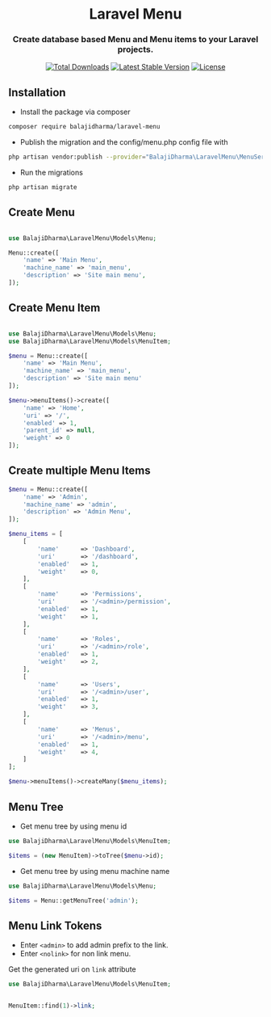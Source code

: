 <h1 align="center">Laravel Menu</h1>
<h3 align="center">Create database based Menu and Menu items to your Laravel projects.</h3>
<p align="center">
<a href="https://packagist.org/packages/balajidharma/laravel-menu"><img src="https://poser.pugx.org/balajidharma/laravel-menu/downloads" alt="Total Downloads"></a>
<a href="https://packagist.org/packages/balajidharma/laravel-menu"><img src="https://poser.pugx.org/balajidharma/laravel-menu/v/stable" alt="Latest Stable Version"></a>
<a href="https://packagist.org/packages/balajidharma/laravel-menu"><img src="https://poser.pugx.org/balajidharma/laravel-menu/license" alt="License"></a>
</p>

## Installation
- Install the package via composer
```bash
composer require balajidharma/laravel-menu
```
- Publish the migration and the config/menu.php config file with
```bash
php artisan vendor:publish --provider="BalajiDharma\LaravelMenu\MenuServiceProvider"
```
- Run the migrations
```bash
php artisan migrate
```

## Create Menu
```php

use BalajiDharma\LaravelMenu\Models\Menu;

Menu::create([
    'name' => 'Main Menu',
    'machine_name' => 'main_menu',
    'description' => 'Site main menu',
]);
```

## Create Menu Item
```php

use BalajiDharma\LaravelMenu\Models\Menu;
use BalajiDharma\LaravelMenu\Models\MenuItem;

$menu = Menu::create([
    'name' => 'Main Menu',
    'machine_name' => 'main_menu',
    'description' => 'Site main menu'
]);

$menu->menuItems()->create([
    'name' => 'Home',
    'uri' => '/',
    'enabled' => 1,
    'parent_id' => null,
    'weight' => 0
]);

```

## Create multiple Menu Items
```php
$menu = Menu::create([
    'name' => 'Admin',
    'machine_name' => 'admin',
    'description' => 'Admin Menu',
]);

$menu_items = [
    [
        'name'      => 'Dashboard',
        'uri'       => '/dashboard',
        'enabled'   => 1,
        'weight'    => 0,
    ],
    [
        'name'      => 'Permissions',
        'uri'       => '/<admin>/permission',
        'enabled'   => 1,
        'weight'    => 1,
    ],
    [
        'name'      => 'Roles',
        'uri'       => '/<admin>/role',
        'enabled'   => 1,
        'weight'    => 2,
    ],
    [
        'name'      => 'Users',
        'uri'       => '/<admin>/user',
        'enabled'   => 1,
        'weight'    => 3,
    ],
    [
        'name'      => 'Menus',
        'uri'       => '/<admin>/menu',
        'enabled'   => 1,
        'weight'    => 4,
    ]
];

$menu->menuItems()->createMany($menu_items);
```

## Menu Tree
- Get menu tree by using menu id
```php
use BalajiDharma\LaravelMenu\Models\MenuItem;

$items = (new MenuItem)->toTree($menu->id);
```

- Get menu tree by using menu machine name
```php
use BalajiDharma\LaravelMenu\Models\Menu;

$items = Menu::getMenuTree('admin');
```

## Menu Link Tokens
- Enter `<admin>` to add admin prefix to the link.
- Enter `<nolink>` for non link menu.

Get the generated uri on `link` attribute
```php
use BalajiDharma\LaravelMenu\Models\MenuItem;


MenuItem::find(1)->link;
```